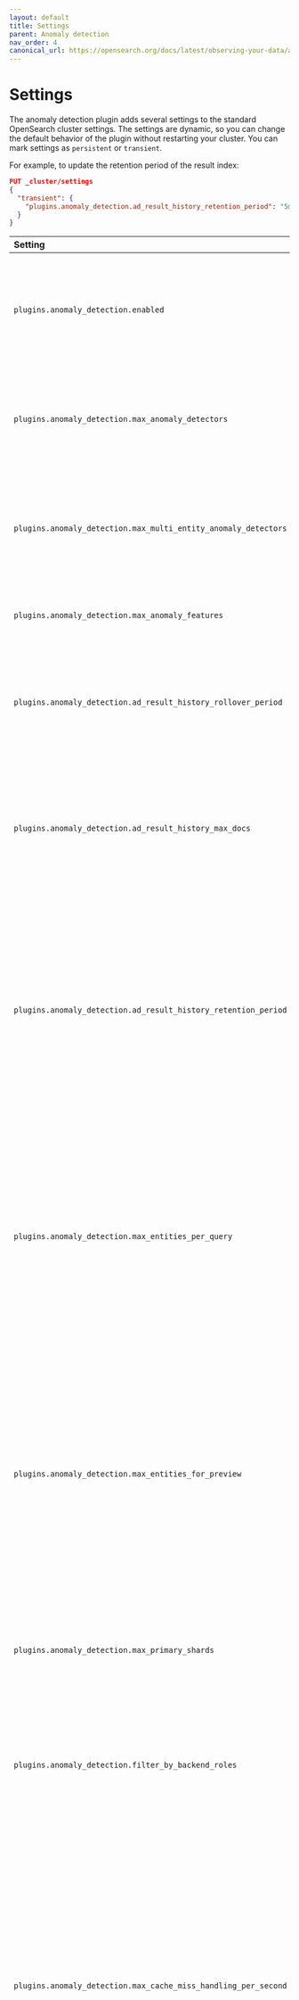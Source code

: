 ```yaml
---
layout: default
title: Settings
parent: Anomaly detection
nav_order: 4
canonical_url: https://opensearch.org/docs/latest/observing-your-data/ad/settings/
---
```


# Settings

The anomaly detection plugin adds several settings to the standard OpenSearch cluster settings.
The settings are dynamic, so you can change the default behavior of the plugin without restarting your cluster.
You can mark settings as `persistent` or `transient`.

For example, to update the retention period of the result index:

```json
PUT _cluster/settings
{
  "transient": {
    "plugins.anomaly_detection.ad_result_history_retention_period": "5m"
  }
}
```

Setting | Default | Description
:--- | :--- | :---
`plugins.anomaly_detection.enabled` | True | Whether the anomaly detection plugin is enabled or not. If disabled, all detectors immediately stop running.
`plugins.anomaly_detection.max_anomaly_detectors` | 1,000 | The maximum number of non-high cardinality detectors (no category field) users can create.
`plugins.anomaly_detection.max_multi_entity_anomaly_detectors` | 10 | The maximum number of high cardinality detectors (with category field) in a cluster.
`plugins.anomaly_detection.max_anomaly_features` | 5 | The maximum number of features for a detector.
`plugins.anomaly_detection.ad_result_history_rollover_period` | 12h | How often the rollover condition is checked. If `true`, the plugin rolls over the result index to a new index.
`plugins.anomaly_detection.ad_result_history_max_docs` | 250000000 | The maximum number of documents in one result index. The plugin only counts refreshed documents in the primary shards.
`plugins.anomaly_detection.ad_result_history_retention_period` | 30d | The maximum age of the result index.  If its age exceeds the threshold, the plugin deletes the rolled over result index. If the cluster has only one result index, the plugin keeps the index even if it's older than its configured retention period.
`plugins.anomaly_detection.max_entities_per_query` | 1,000 | The maximum unique values per detection interval for high cardinality detectors. By default, if the category field has more than 1,000 unique values in a detector interval, the plugin selects the top 1,000 values and orders them by `doc_count`.
`plugins.anomaly_detection.max_entities_for_preview` | 30 | The maximum unique category field values displayed with the preview operation for high cardinality detectors. If the category field has more than 30 unique values, the plugin selects the top 30 values and orders them by `doc_count`.
`plugins.anomaly_detection.max_primary_shards` | 10 | The maximum number of primary shards an anomaly detection index can have.
`plugins.anomaly_detection.filter_by_backend_roles` | False | When you enable the security plugin and set this to `true`, the plugin filters results based on the user's backend role(s).
`plugins.anomaly_detection.max_cache_miss_handling_per_second` | 100 | High cardinality detectors use a cache to store active models. In the event of a cache miss, the cache gets the models from the model checkpoint index. Use this setting to limit the rate of fetching models. Because the thread pool for a GET operation has a queue of 1,000, we recommend setting this value below 1,000.
`plugins.anomaly_detection.max_batch_task_per_node` | 2 | Starting a historical detector triggers a batch task. This setting is the number of batch tasks that you can run per data node. You can tune this setting from 1 to 1000. If the data nodes can't support all batch tasks and you're not sure if the data nodes are capable of running more historical detectors, add more data nodes instead of changing this setting to a higher value.
`plugins.anomaly_detection.max_old_ad_task_docs_per_detector` | 10 | You can run the same historical detector many times. For each run, the anomaly detection plugin creates a new task. This setting is the number of previous tasks the plugin keeps. Set this value to at least 1 to track its last run. You can keep a maximum of 1,000 old tasks to avoid overwhelming the cluster.
`plugins.anomaly_detection.batch_task_piece_size` | 1000 | The date range for a historical task is split into smaller pieces and the anomaly detection plugin runs the task piece by piece. Each piece contains 1,000 detection intervals by default. For example, if detector interval is 1 minute and one piece is 1000 minutes, the feature data is queried every 1,000 minutes. You can change this setting from 1 to 10,000.
`plugins.anomaly_detection.batch_task_piece_interval_seconds` | 5 | Add a time interval between historical detector tasks. This interval prevents the task from consuming too much of the available resources and starving other operations like search and bulk index. You can change this setting from 1 to 600 seconds.
